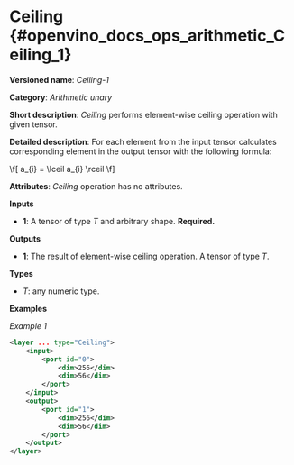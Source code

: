 # Ceiling  {#openvino_docs_ops_arithmetic_Ceiling_1}

**Versioned name**: *Ceiling-1*

**Category**: *Arithmetic unary*

**Short description**: *Ceiling* performs element-wise ceiling operation with given tensor.

**Detailed description**: For each element from the input tensor calculates corresponding
element in the output tensor with the following formula:

\f[
a_{i} = \lceil a_{i} \rceil
\f]

**Attributes**: *Ceiling* operation has no attributes.

**Inputs**

* **1**: A tensor of type *T* and arbitrary shape. **Required.**

**Outputs**

* **1**: The result of element-wise ceiling operation. A tensor of type *T*.

**Types**

* *T*: any numeric type.


**Examples**

*Example 1*

```xml
<layer ... type="Ceiling">
    <input>
        <port id="0">
            <dim>256</dim>
            <dim>56</dim>
        </port>
    </input>
    <output>
        <port id="1">
            <dim>256</dim>
            <dim>56</dim>
        </port>
    </output>
</layer>
```
